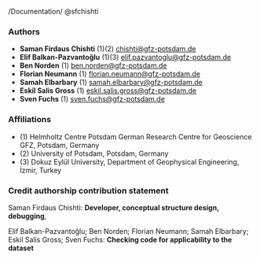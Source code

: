 /Documentation/ @sfchishti

### Authors
- **Saman Firdaus Chishti** (1)(2)  [chishti@gfz-potsdam.de](mailto:chishti@gfz-potsdam.de)
- **Elif Balkan-Pazvantoğlu** (1)(3)  [elif.pazvantoglu@gfz-potsdam.de](mailto:elif.pazvantoglu@gfz-potsdam.de)
- **Ben Norden** (1)  [ben.norden@gfz-potsdam.de](mailto:ben.norden@gfz-potsdam.de)
- **Florian Neumann** (1)  [florian.neumann@gfz-potsdam.de](mailto:florian.neumann@gfz-potsdam.de)
- **Samah Elbarbary** (1)  [samah.elbarbary@gfz-potsdam.de](mailto:samah.elbarbary@gfz-potsdam.de)
- **Eskil Salis Gross** (1)  [eskil.salis.gross@gfz-potsdam.de](mailto:eskil.salis.gross@gfz-potsdam.de)
- **Sven Fuchs** (1)  [sven.fuchs@gfz-potsdam.de](mailto:sven.fuchs@gfz-potsdam.de)

### Affiliations
  - (1) Helmholtz Centre Potsdam German Research Centre for Geoscience GFZ, Potsdam, Germany
  - (2) University of Potsdam, Potsdam, Germany
  - (3) Dokuz Eylül University, Department of Geophysical Engineering, İzmir, Turkey
    
### Credit authorship contribution statement 
Saman Firdaus Chishti: **Developer, conceptual structure design, debugging**,
  
Elif Balkan-Pazvantoğlu; Ben Norden; Florian Neumann; Samah Elbarbary; Eskil Salis Gross; Sven Fuchs: **Checking code for applicability to the dataset**
